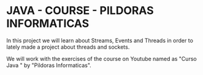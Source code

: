 # JAVA  - COURSE - PILDORAS INFORMATICAS


In this project we will learn about Streams, Events and Threads in order to lately made a project about threads and sockets.

We will work with the exercises of the course on Youtube named as "Curso Java " by "Pildoras Informaticas".